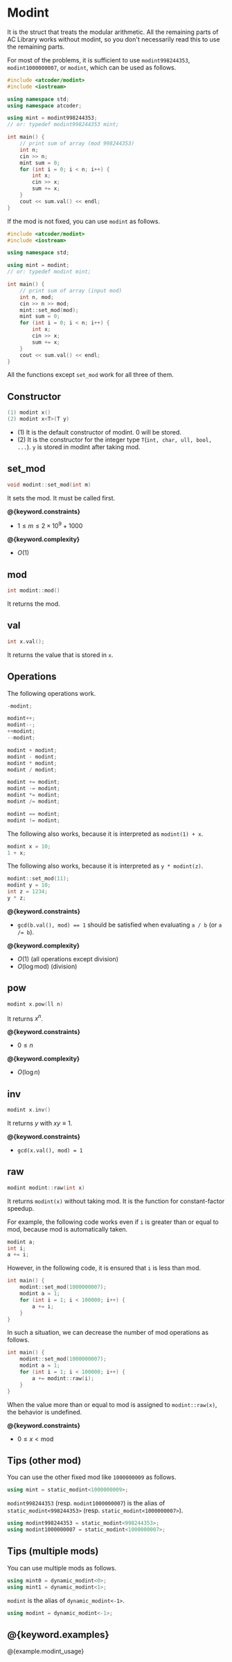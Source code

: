 # Modint

It is the struct that treats the modular arithmetic. All the remaining parts of AC Library works without modint, so you don't necessarily read this to use the remaining parts.

For most of the problems, it is sufficient to use `modint998244353`, `modint1000000007`, or `modint`, which can be used as follows.

```cpp
#include <atcoder/modint>
#include <iostream>

using namespace std;
using namespace atcoder;

using mint = modint998244353;
// or: typedef modint998244353 mint;

int main() {
    // print sum of array (mod 998244353)
    int n;
    cin >> n;
    mint sum = 0;
    for (int i = 0; i < n; i++) {
        int x;
        cin >> x;
        sum += x;
    }
    cout << sum.val() << endl;
}
```

If the mod is not fixed, you can use `modint` as follows.

```cpp
#include <atcoder/modint>
#include <iostream>

using namespace std;

using mint = modint;
// or: typedef modint mint;

int main() {
    // print sum of array (input mod)
    int n, mod;
    cin >> n >> mod;
    mint::set_mod(mod);
    mint sum = 0;
    for (int i = 0; i < n; i++) {
        int x;
        cin >> x;
        sum += x;
    }
    cout << sum.val() << endl;
}
```

All the functions except `set_mod` work for all three of them.

## Constructor

```cpp
(1) modint x()
(2) modint x<T>(T y)
```

- (1) It is the default constructor of modint. $0$ will be stored.
- (2) It is the constructor for the integer type `T`(`int, char, ull, bool, ...`). `y` is stored in modint after taking mod.

## set_mod

```cpp
void modint::set_mod(int m)
```

It sets the mod. It must be called first.

**@{keyword.constraints}**

- $1 \leq m \leq 2 \times 10^9 + 1000$

**@{keyword.complexity}**

- $O(1)$

## mod

```cpp
int modint::mod()
```

It returns the mod.

## val

```cpp
int x.val();
```

It returns the value that is stored in `x`.

## Operations

The following operations work.

```cpp
-modint;

modint++;
modint--;
++modint;
--modint;

modint + modint;
modint - modint;
modint * modint;
modint / modint;

modint += modint;
modint -= modint;
modint *= modint;
modint /= modint;

modint == modint;
modint != modint;
```

The following also works, because it is interpreted as `modint(1) + x`.

```cpp
modint x = 10;
1 + x;
```

The following also works, because it is interpreted as `y * modint(z)`.

```cpp
modint::set_mod(11);
modint y = 10;
int z = 1234;
y * z;
```

**@{keyword.constraints}**

- `gcd(b.val(), mod) == 1` should be satisfied when evaluating `a / b` (or `a /= b`).

**@{keyword.complexity}**

- $O(1)$ (all operations except division)
- $O(\log \mathrm{mod})$ (division)

## pow

```cpp
modint x.pow(ll n)
```

It returns $x^n$.

**@{keyword.constraints}**

- $0 \le n$

**@{keyword.complexity}**

- $O(\log n)$

## inv

```cpp
modint x.inv()
```

It returns $y$ with $xy \equiv 1$.

**@{keyword.constraints}**

- `gcd(x.val(), mod) = 1`

## raw

```cpp
modint modint::raw(int x)
```

It returns `modint(x)` without taking mod. It is the function for constant-factor speedup.

For example, the following code works even if `i` is greater than or equal to mod, because mod is automatically taken.

```cpp
modint a;
int i;
a += i;
```

However, in the following code, it is ensured that `i` is less than mod.

```cpp
int main() {
    modint::set_mod(1000000007);
    modint a = 1;
    for (int i = 1; i < 100000; i++) {
        a += i;
    }
}
```

In such a situation, we can decrease the number of mod operations as follows.

```cpp
int main() {
    modint::set_mod(1000000007);
    modint a = 1;
    for (int i = 1; i < 100000; i++) {
        a += modint::raw(i);
    }
}
```

When the value more than or equal to mod is assigned to `modint::raw(x)`, the behavior is undefined.

**@{keyword.constraints}**

- $0 \leq x \lt \mathrm{mod}$

## Tips (other mod)

You can use the other fixed mod like `1000000009` as follows.

```cpp
using mint = static_modint<1000000009>;
```

`modint998244353` (resp. `modint1000000007`) is the alias of `static_modint<998244353>` (resp. `static_modint<1000000007>`).

```cpp
using modint998244353 = static_modint<998244353>;
using modint1000000007 = static_modint<1000000007>;
```

## Tips (multiple mods)

You can use multiple mods as follows.

```cpp
using mint0 = dynamic_modint<0>;
using mint1 = dynamic_modint<1>;
```

`modint` is the alias of `dynamic_modint<-1>`.

```cpp
using modint = dynamic_modint<-1>;
```

## @{keyword.examples}

@{example.modint_usage}
